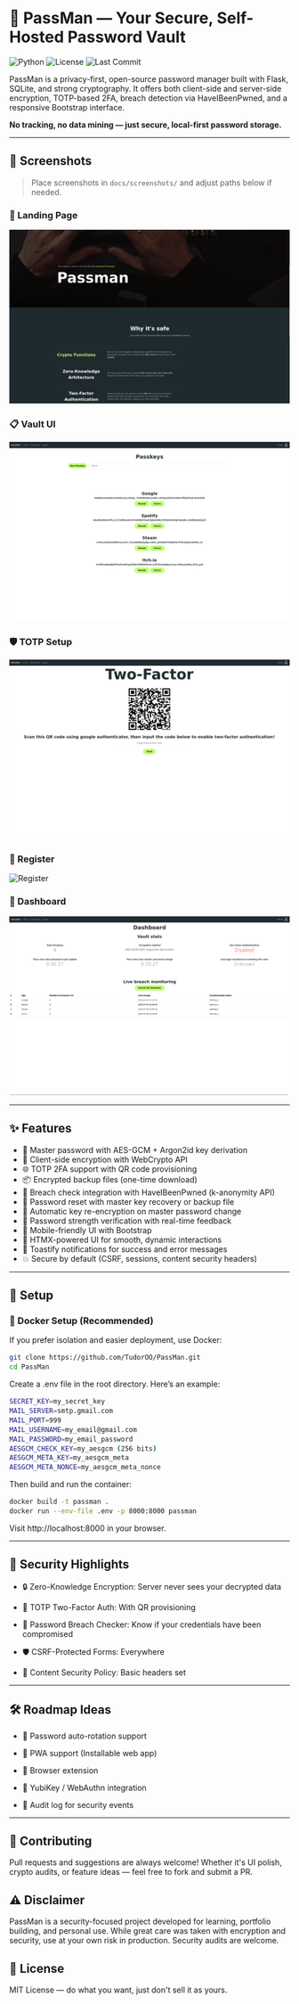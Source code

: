 # 🔐 PassMan — Your Secure, Self-Hosted Password Vault

![Python](https://img.shields.io/badge/python-3.10%2B-blue.svg)
![License](https://img.shields.io/github/license/TudorOO/PassMan)
![Last Commit](https://img.shields.io/github/last-commit/TudorOO/PassMan)

PassMan is a privacy-first, open-source password manager built with Flask, SQLite, and strong cryptography. It offers both client-side and server-side encryption, TOTP-based 2FA, breach detection via HaveIBeenPwned, and a responsive Bootstrap interface.

**No tracking, no data mining — just secure, local-first password storage.**

---

## 📸 Screenshots

> Place screenshots in `docs/screenshots/` and adjust paths below if needed.

### 🔐 Landing Page
![Landing Page](docs/screenshots/land.png)

### 📋 Vault UI
![Vault](docs/screenshots/vault.png)

### 🛡️ TOTP Setup
![TOTP](docs/screenshots/totp.png)

### 💾 Register
![Register](docs/screenshots/backup.png)

### 💾 Dashboard
![Dashboard](docs/screenshots/dashboard.png)


---

## ✨ Features

- 🧠 Master password with AES-GCM + Argon2id key derivation  
- 🔐 Client-side encryption with WebCrypto API  
- 🌐 TOTP 2FA support with QR code provisioning  
- 📦 Encrypted backup files (one-time download)  
- 🔎 Breach check integration with HaveIBeenPwned (k-anonymity API)  
- 🔄 Password reset with master key recovery or backup file  
- 🧹 Automatic key re-encryption on master password change  
- 🧪 Password strength verification with real-time feedback  
- 📱 Mobile-friendly UI with Bootstrap  
- 💨 HTMX-powered UI for smooth, dynamic interactions  
- 🔔 Toastify notifications for success and error messages  
- 💥 Secure by default (CSRF, sessions, content security headers)  

---

## 🚀 Setup

### 🐳 Docker Setup (Recommended)

If you prefer isolation and easier deployment, use Docker:

```bash
git clone https://github.com/TudorOO/PassMan.git
cd PassMan
```
Create a .env file in the root directory. Here’s an example:
```bash
SECRET_KEY=my_secret_key
MAIL_SERVER=smtp.gmail.com
MAIL_PORT=999
MAIL_USERNAME=my_email@gmail.com
MAIL_PASSWORD=my_email_password
AESGCM_CHECK_KEY=my_aesgcm (256 bits)
AESGCM_META_KEY=my_aesgcm_meta
AESGCM_META_NONCE=my_aesgcm_meta_nonce
```
Then build and run the container:
```bash
docker build -t passman .
docker run --env-file .env -p 8000:8000 passman
```

Visit http://localhost:8000 in your browser.

---

## 🧠 Security Highlights
- 🔒 Zero-Knowledge Encryption: Server never sees your decrypted data

- 🔐 TOTP Two-Factor Auth: With QR provisioning

- 🚨 Password Breach Checker: Know if your credentials have been compromised

- 🛡️ CSRF-Protected Forms: Everywhere

- 📜 Content Security Policy: Basic headers set

---

## 🛠️ Roadmap Ideas
- 🔁 Password auto-rotation support

- 📱 PWA support (Installable web app)

- 🧩 Browser extension

- 🔐 YubiKey / WebAuthn integration

- 🧾 Audit log for security events

---

## 🤝 Contributing

Pull requests and suggestions are always welcome! Whether it's UI polish, crypto audits, or feature ideas — feel free to fork and submit a PR.
## ⚠️ Disclaimer

PassMan is a security-focused project developed for learning, portfolio building, and personal use. While great care was taken with encryption and security, use at your own risk in production. Security audits are welcome.
## 📄 License

MIT License — do what you want, just don't sell it as yours.